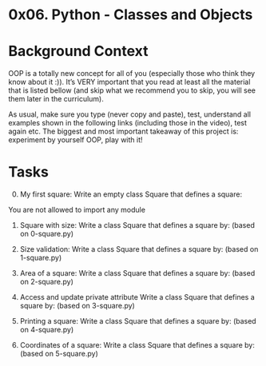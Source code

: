 # 0x06. Python - Classes and Objects

# Background Context
OOP is a totally new concept for all of you (especially those who think they know about it :)). It’s VERY important that you read at least all the material that is listed bellow (and skip what we recommend you to skip, you will see them later in the curriculum).

As usual, make sure you type (never copy and paste), test, understand all examples shown in the following links (including those in the video), test again etc. The biggest and most important takeaway of this project is: experiment by yourself OOP, play with it!

# Tasks
0. My first square:
   Write an empty class Square that defines a square:

You are not allowed to import any module

1. Square with size:
   Write a class Square that defines a square by: (based on 0-square.py)

2. Size validation:
   Write a class Square that defines a square by: (based on 1-square.py)

3. Area of a square:
   Write a class Square that defines a square by: (based on 2-square.py)

4. Access and update private attribute
   Write a class Square that defines a square by: (based on 3-square.py)

5. Printing a square:
   Write a class Square that defines a square by: (based on 4-square.py)

6. Coordinates of a square:
   Write a class Square that defines a square by: (based on 5-square.py)
